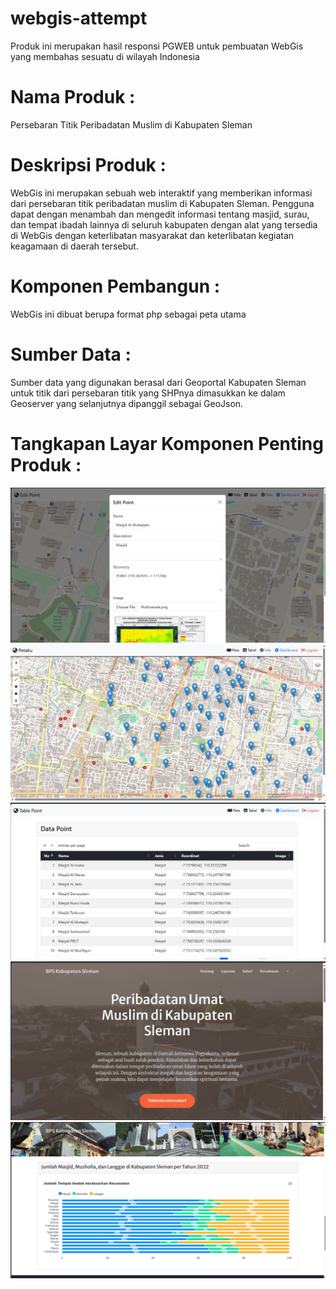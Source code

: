 # webgis-attempt

Produk ini merupakan hasil responsi PGWEB untuk pembuatan WebGis yang membahas sesuatu di wilayah Indonesia

# **Nama Produk :**
Persebaran Titik Peribadatan Muslim di Kabupaten Sleman

# **Deskripsi Produk :**
WebGis ini merupakan sebuah web interaktif yang memberikan informasi dari persebaran titik peribadatan muslim di Kabupaten Sleman. Pengguna dapat dengan menambah dan mengedit informasi tentang masjid, surau, dan tempat ibadah lainnya di seluruh kabupaten dengan alat yang tersedia di WebGis dengan keterlibatan masyarakat dan keterlibatan kegiatan keagamaan di daerah tersebut.

# **Komponen Pembangun :**
WebGis ini dibuat berupa format php sebagai peta utama

# **Sumber Data :** 
Sumber data yang digunakan berasal dari Geoportal Kabupaten Sleman untuk titik dari persebaran titik yang SHPnya dimasukkan ke dalam Geoserver yang selanjutnya dipanggil sebagai GeoJson.

# **Tangkapan Layar Komponen Penting Produk :** 

<img src = "assets/porto/form.png" alt= "Form Submit" />
<img src = "assets/porto/peta.png" alt= "Tampilan WebMap" />
<img src = "assets/porto/tabel.png" alt = "Tabel list" />
<img src = "assets/porto/landing.png" alt = "Tabel list" />
<img src = "assets/porto/chart.png" alt = "Tabel list" />

